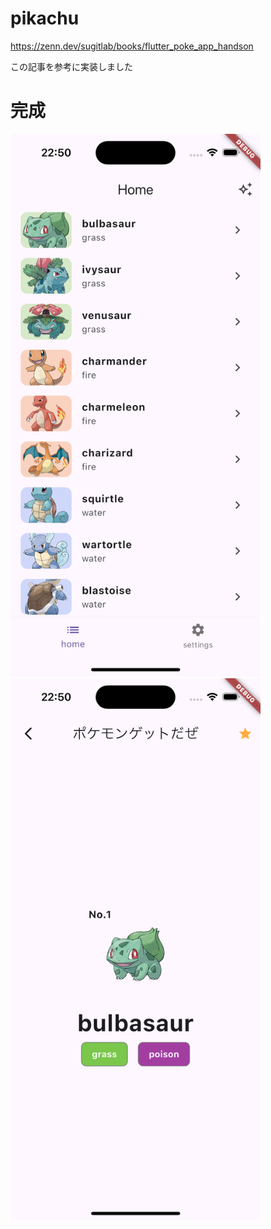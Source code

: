 # pikachu

https://zenn.dev/sugitlab/books/flutter_poke_app_handson

この記事を参考に実装しました

# 完成

<img src="https://github.com/naoya25/pikachu/blob/main/product_img1.png" alt="product_img1" width="400"/>
<img src="https://github.com/naoya25/pikachu/blob/main/product_img2.png" alt="product_img2" width="400"/>
